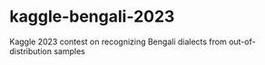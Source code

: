 # kaggle-bengali-2023
Kaggle 2023 contest on recognizing Bengali dialects from out-of-distribution samples
